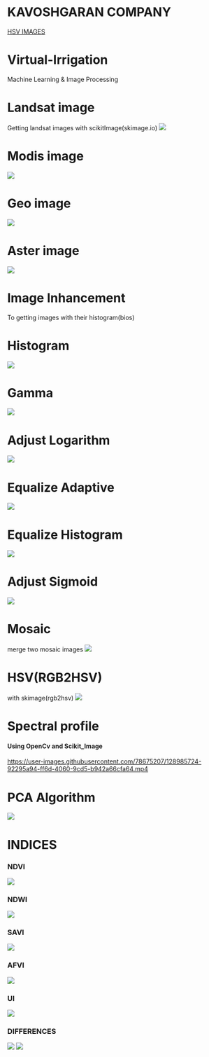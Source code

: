 # KAVOSHGARAN COMPANY

[HSV IMAGES](https://github.com/MohammadMahdiOmid/Virtual-Irrigation/blob/master/Image_processing/hsv/hsv.md)












# Virtual-Irrigation
Machine Learning &amp; Image Processing

# Landsat image
Getting landsat images with scikitImage(skimage.io)
![](Image_processing//import_image_satellite/images/landsat.png)

# Modis image 
![](Image_processing//import_image_satellite/images/Modis.png)

# Geo image
![](Image_processing//import_image_satellite/images/GEO.png)

# Aster image
![](Image_processing//import_image_satellite/images/aster2.png)

# Image Inhancement
To getting images with their histogram(bios)

# Histogram
![](Image_processing//image_inhancement/images/Histogram.png)

# Gamma
![](Image_processing//image_inhancement/images/gamma.png)

# Adjust Logarithm
![](Image_processing//image_inhancement/images/lod_adj.png)

# Equalize Adaptive
![](Image_processing//image_inhancement/images/eq_adaptive.png)

# Equalize Histogram
![](Image_processing//image_inhancement/images/eql_hist.png)

# Adjust Sigmoid
![](Image_processing//image_inhancement/images/adj_sigmoid.png)

# Mosaic
merge two mosaic images
![](Image_processing//mosaic_file/images/resualt.png)

# HSV(RGB2HSV)
with skimage(rgb2hsv)
![](Image_processing//hsv/images/hsv_images.png)

# Spectral profile
#### Using OpenCv and Scikit_Image
https://user-images.githubusercontent.com/78675207/128985724-92295a94-ff6d-4060-9cd5-b942a66cfa64.mp4

# PCA Algorithm
![](Image_processing//PCA_algorithm/images/pca.png)

# INDICES
### NDVI 
![](Image_processing//indices/images/NDVI.png)
### NDWI
![](Image_processing//indices/images/NDWI.png)
### SAVI 
![](Image_processing//indices/images/SAVI.png)
### AFVI 
![](Image_processing//indices/images/AFVI.png)
### UI 
![](Image_processing//indices/images/UI.png)
### DIFFERENCES
![](Image_processing//indices/images/All.png)
![](Image_processing//indices/images/All2.png)
